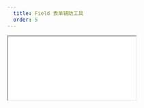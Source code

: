 ```yaml
---
  title: Field 表单辅助工具
  order: 5
---
```


<Iframe src="//mc.fusion.design/demos/comp_groups/@alifd/next/field?theme=@alifd/theme-design-pro" />
